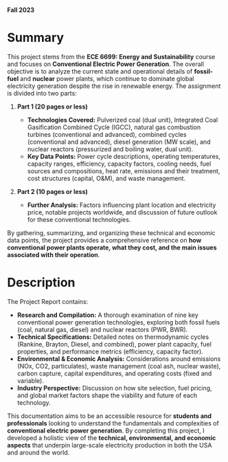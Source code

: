 **Fall 2023**

# Summary

This project stems from the **ECE 6699: Energy and Sustainability** course and focuses on **Conventional Electric Power Generation**. The overall objective is to analyze the current state and operational details of **fossil-fuel** and **nuclear** power plants, which continue to dominate global electricity generation despite the rise in renewable energy. The assignment is divided into two parts:

1. **Part 1 (20 pages or less)**  
   - **Technologies Covered:** Pulverized coal (dual unit), Integrated Coal Gasification Combined Cycle (IGCC), natural gas combustion turbines (conventional and advanced), combined cycles (conventional and advanced), diesel generation (MW scale), and nuclear reactors (pressurized and boiling water, dual unit).  
   - **Key Data Points:** Power cycle descriptions, operating temperatures, capacity ranges, efficiency, capacity factors, cooling needs, fuel sources and compositions, heat rate, emissions and their treatment, cost structures (capital, O&M), and waste management.

2. **Part 2 (10 pages or less)**  
   - **Further Analysis:** Factors influencing plant location and electricity price, notable projects worldwide, and discussion of future outlook for these conventional technologies.

By gathering, summarizing, and organizing these technical and economic data points, the project provides a comprehensive reference on **how conventional power plants operate, what they cost, and the main issues associated with their operation**.

# Description

The Project Report contains:

- **Research and Compilation:** A thorough examination of nine key conventional power generation technologies, exploring both fossil fuels (coal, natural gas, diesel) and nuclear reactors (PWR, BWR).  
- **Technical Specifications:** Detailed notes on thermodynamic cycles (Rankine, Brayton, Diesel, and combined), power plant capacity, fuel properties, and performance metrics (efficiency, capacity factor).  
- **Environmental & Economic Analysis:** Considerations around emissions (NOx, CO2, particulates), waste management (coal ash, nuclear waste), carbon capture, capital expenditures, and operating costs (fixed and variable).  
- **Industry Perspective:** Discussion on how site selection, fuel pricing, and global market factors shape the viability and future of each technology.

This documentation aims to be an accessible resource for **students and professionals** looking to understand the fundamentals and complexities of **conventional electric power generation**. By completing this project, I developed a holistic view of the **technical, environmental, and economic aspects** that underpin large-scale electricity production in both the USA and around the world.

